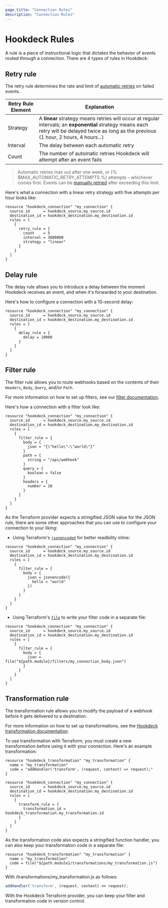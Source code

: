 ```yaml
---
page_title: "Connection Rules"
description: "Connection Rules"
---
```


# Hookdeck Rules

A rule is a piece of instructional logic that dictates the behavior of events routed through a connection. There are 4 types of rules in Hookdeck:

## Retry rule

The retry rule determines the rate and limit of [automatic retries](https://hookdeck.com/docs/automatically-retry-events) on failed events.

| Retry Rule Element | Explanation                                                                                                                                                                                   |
| ------------------ | --------------------------------------------------------------------------------------------------------------------------------------------------------------------------------------------- |
| Strategy           | A **linear** strategy means retries will occur at regular intervals; an **exponential** strategy means each retry will be delayed twice as long as the previous (1 hour, 2 hours, 4 hours...) |
| Interval           | The delay between each automatic retry                                                                                                                                                        |
| Count              | The number of automatic retries Hookdeck will attempt after an event fails                                                                                                                    |

> Automatic retries max out after one week, or {% $MAX_AUTOMATIC_RETRY_ATTEMPTS %} attempts – whichever comes first. Events can be [manually retried](https://hookdeck.com/docs/manually-retry-events) after exceeding this limit.

Here's what a connection with a linear retry strategy with five attempts per hour looks like:

```hcl
resource "hookdeck_connection" "my_connection" {
  source_id      = hookdeck_source.my_source.id
  destination_id = hookdeck_destination.my_destination.id
  rules = [
    {
      retry_rule = {
        count    = 5
        interval = 3600000
        strategy = "linear"
      }
    }
  ]
}
```

## Delay rule

The delay rule allows you to introduce a delay between the moment Hookdeck receives an event, and when it's forwarded to your destination.

Here's how to configure a connection with a 10-second delay:

```hcl
resource "hookdeck_connection" "my_connection" {
  source_id      = hookdeck_source.my_source.id
  destination_id = hookdeck_destination.my_destination.id
  rules = [
    {
      delay_rule = {
        delay = 10000
      }
    }
  ]
}
```

## Filter rule

The filter rule allows you to route webhooks based on the contents of their `Headers`, `Body`, `Query`, and/or `Path`.

For more information on how to set up filters, see our [filter documentation](https://hookdeck.com/docs/filters).

Here's how a connection with a filter look like:

```hcl
resource "hookdeck_connection" "my_connection" {
  source_id      = hookdeck_source.my_source.id
  destination_id = hookdeck_destination.my_destination.id
  rules = [
    {
      filter_rule = {
        body = {
          json = "{\"hello\":\"world\"}"
        }
        path = {
          string = "/api/webhook"
        }
        query = {
          boolean = false
        }
        headers = {
          number = 10
        }
      }
    }
  ]
}
```

As the Terraform provider expects a stringified JSON value for the JSON rule, there are some other approaches that you can use to configure your connection to your liking:

- Using Terraform's [`jsonencoded`](https://developer.hashicorp.com/terraform/language/functions/jsonencode) for better readbility inline:

```hcl
resource "hookdeck_connection" "my_connection" {
  source_id      = hookdeck_source.my_source.id
  destination_id = hookdeck_destination.my_destination.id
  rules = [
    {
      filter_rule = {
        body = {
          json = jsonencode({
            hello = "world"
          })
        }
      }
    }
  ]
}
```

- Using Terraform's [`file`](https://developer.hashicorp.com/terraform/language/functions/file) to write your filter code in a separate file:

```hcl
resource "hookdeck_connection" "my_connection" {
  source_id      = hookdeck_source.my_source.id
  destination_id = hookdeck_destination.my_destination.id
  rules = [
    {
      filter_rule = {
        body = {
          json = file("${path.module}/filters/my_connection_body.json")
        }
      }
    }
  ]
}
```

## Transformation rule

The transformation rule allows you to modify the payload of a webhook before it gets delivered to a destination.

For more information on how to set up transformations, see the [Hookdeck transformation documentation](https://hookdeck.com/docs/transformations).

To use transformation with Terraform, you must create a new transformation before using it with your connection. Here's an example transformation:

```hcl
resource "hookdeck_transformation" "my_transformation" {
  name = "my_transformation"
  code = "addHandler('transform', (request, context) => request);"
}

resource "hookdeck_connection" "my_connection" {
  source_id      = hookdeck_source.my_source.id
  destination_id = hookdeck_destination.my_destination.id
  rules = [
    {
      transform_rule = {
        transformation_id = hookdeck_transformation.my_transformation.id
      }
    }
  ]
}
```

As the transformation code also expects a stringified function handler, you can also keep your transformation code in a separate file:

```hcl
resource "hookdeck_transformation" "my_transformation" {
  name = "my_transformation"
  code = file("${path.module}/transformations/my_transformation.js")
}
```

With /transformations/my_transformation.js as follows:

```js
addHandler('transform', (request, context) => request);
```

With the Hookdeck Terraform provider, you can keep your filter and transformation code in version control.
